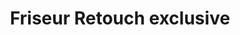 ---
title: "Friseur Retouch exclusive"
url: /recklinghausen/friseur-retouch-exclusive/
shop: Friseur
---